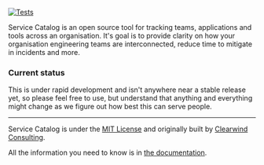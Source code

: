 [![Tests](https://github.com/clearwind-ca/service-catalog/actions/workflows/django.yml/badge.svg)](https://github.com/clearwind-ca/service-catalog/actions/workflows/django.yml)

Service Catalog is an open source tool for tracking teams, applications and tools across an organisation. It's goal is to provide clarity on how your organisation engineering teams are interconnected, reduce time to mitigate in incidents and more.

### Current status

This is under rapid development and isn't anywhere near a stable release yet, so please feel free to use, but understand that anything and everything might change as we figure out how best this can serve people.

---

Service Catalog is under the [MIT License](LICENSE.md) and originally built by [Clearwind Consulting](https://clearwind.ca).

All the information you need to know is in [the documentation](docs).